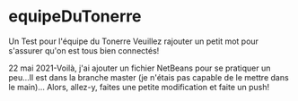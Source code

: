 # equipeDuTonerre
Un Test pour l'équipe du Tonerre
Veuillez rajouter un petit mot pour s'assurer qu'on est tous bien connectés!

22 mai 2021-Voilà, j'ai ajouter un fichier NetBeans pour se pratiquer un peu...Il est dans la branche master (je n'étais pas capable de le mettre dans le main)... Alors, allez-y, faites une petite modification et faite un push!
